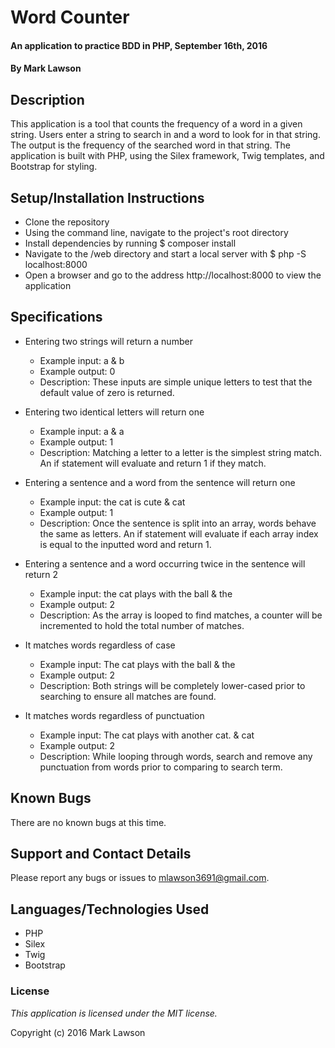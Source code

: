 # Word Counter #

#### An application to practice BDD in PHP, September 16th, 2016

#### By Mark Lawson

## Description ##

This application is a tool that counts the frequency of a word in a given string. Users enter a string to search in and a word to look for in that string. The output is the frequency of the searched word in that string. The application is built with PHP, using the Silex framework, Twig templates, and Bootstrap for styling.

## Setup/Installation Instructions ##

* Clone the repository
* Using the command line, navigate to the project's root directory
* Install dependencies by running $ composer install
* Navigate to the /web directory and start a local server with $ php -S localhost:8000
* Open a browser and go to the address http://localhost:8000 to view the application

## Specifications

* Entering two strings will return a number
    * Example input: a & b
    * Example output: 0
    * Description: These inputs are simple unique letters to test that the default value of zero is returned.

* Entering two identical letters will return one
    * Example input: a & a
    * Example output: 1
    * Description: Matching a letter to a letter is the simplest string match. An if statement will evaluate and return 1 if they match.

* Entering a sentence and a word from the sentence will return one
    * Example input: the cat is cute & cat
    * Example output: 1
    * Description: Once the sentence is split into an array, words behave the same as letters. An if statement will evaluate if each array index is equal to the inputted word and return 1.

* Entering a sentence and a word occurring twice in the sentence will return 2
    * Example input: the cat plays with the ball & the
    * Example output: 2
    * Description: As the array is looped to find matches, a counter will be incremented to hold the total number of matches.

* It matches words regardless of case
    * Example input: The cat plays with the ball & the
    * Example output: 2
    * Description: Both strings will be completely lower-cased prior to searching to ensure all matches are found.

* It matches words regardless of punctuation
    * Example input: The cat plays with another cat. & cat
    * Example output: 2
    * Description: While looping through words, search and remove any punctuation from words prior to comparing to search term.

## Known Bugs ##

There are no known bugs at this time.

## Support and Contact Details ##

Please report any bugs or issues to mlawson3691@gmail.com.

## Languages/Technologies Used ##

* PHP
* Silex
* Twig
* Bootstrap

### License ###

*This application is licensed under the MIT license.*

Copyright (c) 2016 Mark Lawson
